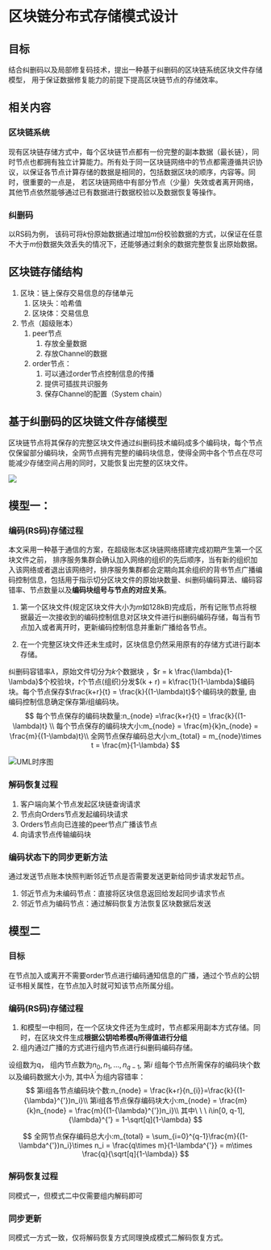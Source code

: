 # 区块链分布式存储模式设计

## 目标

结合纠删码以及局部修复码技术，提出一种基于纠删码的区块链系统区块文件存储模型， 用于保证数据修复能力的前提下提高区块链节点的存储效率。

## 相关内容

### 区块链系统

现有区块链存储方式中，每个区块链节点都有一份完整的副本数据（最长链），同时节点也都拥有独立计算能力。所有处于同一区块链网络中的节点都需遵循共识协议，以保证各节点计算存储的数据是相同的，包括数据区块的顺序，内容等。同时，很重要的一点是， 若区块链网络中有部分节点（少量）失效或者离开网络，其他节点依然能够通过已有数据进行数据校验以及数据恢复等操作。

### 纠删码

以RS码为例， 该码可将$k$份原始数据通过增加$m$份校验数据的方式，以保证在任意不大于$m$份数据失效丢失的情况下，还能够通过剩余的数据完整恢复出原始数据。

## 区块链存储结构

1. 区块：链上保存交易信息的存储单元
   1. 区块头：哈希值
   2. 区块体：交易信息
2. 节点（超级账本）
   1. peer节点
      1. 存放全量数据
      2. 存放Channel的数据
   2. order节点：
      1. 可以通过order节点控制信息的传播
      2. 提供可插拔共识服务
      3. 保存Channel的配置（System chain）



## 基于纠删码的区块链文件存储模型

区块链节点将其保存的完整区块文件通过纠删码技术编码成多个编码块，每个节点仅保留部分编码块，全网节点拥有完整的编码块信息，使得全网中各个节点在尽可能减少存储空间占用的同时，又能恢复出完整的区块文件。

![](C:\Users\I533777\Desktop\ZJU_Summer_Camp\Scheme\编码过程.png)

## 模型一：

### 编码(RS码)存储过程

本文采用一种基于通信的方案，在超级账本区块链网络搭建完成初期产生第一个区块文件之前，
排序服务集群会确认加入网络的组织的先后顺序，当有新的组织加入该网络或者退出该网络时，排序服务集群都会定期向其余组织的背书节点广播编码控制信息，包括用于指示切分区块文件的原始块数量、纠删码编码算法、编码容错率、节点数量以及**编码块组号与节点的对应关系**。

1. 第一个区块文件(规定区块文件大小为$m$如128kB)完成后，所有记账节点将根据最近一次接收到的编码控制信息对区块文件进行纠删码编码存储，每当有节点加入或者离开时，更新编码控制信息并重新广播给各节点。

2. 在一个完整区块文件还未生成时，区块信息仍然采用原有的存储方式进行副本存储。

纠删码容错率$\lambda$，原始文件切分为$k$个数据块 ，$r = k \frac{\lambda}{1-\lambda}$个校验块，$t$个节点(组织)分发$(k + r) = k\frac{1}{1-\lambda}$编码块。每个节点保存$\frac{k+r}{t} = \frac{k}{(1-\lambda)t}$个编码块的数量, 由编码控制信息确定保存第$i$组编码块。
$$
每个节点保存的编码块数量:n_{node} =\frac{k+r}{t} = \frac{k}{(1-\lambda)t} \\
每个节点保存的编码块大小:m_{node} = \frac{m}{k}n_{node} = \frac{m}{(1-\lambda)t}\\
全网节点保存编码总大小:m_{total} = m_{node}\times t = \frac{m}{1-\lambda}
$$

![UML时序图](C:\Users\I533777\Desktop\ZJU_Summer_Camp\Scheme\UML时序图.png)

### 解码恢复过程

1. 客户端向某个节点发起区块链查询请求
2. 节点向Orders节点发起编码块请求
3. Orders节点向已连接的peer节点广播该节点
4. 向请求节点传输编码块



### 编码状态下的同步更新方法

通过发送节点账本快照判断邻近节点是否需要发送更新给同步请求发起节点。

1. 邻近节点为未编码节点：直接将区块信息返回给发起同步请求节点
2. 邻近节点为编码节点：通过解码恢复方法恢复区块数据后发送



## 模型二

### 目标

在节点加入或离开不需要order节点进行编码通知信息的广播，通过个节点的公钥证书相关属性，在节点加入时就可知该节点所属分组。

### 编码(RS码)存储过程

1. 和模型一中相同，在一个区块文件还为生成时，节点都采用副本方式存储。同时，在区块文件生成**根据公钥哈希模q所得值进行分组**
2. 组内通过广播的方式进行组内节点进行纠删码编码存储。



设组数为q， 组内节点数为$n_{0},n_{1},...,n_{q-1}$, 第$i$ 组每个节点所需保存的编码块个数以及编码数据大小为, 其中${\lambda}^{'}$为组内容错率：
$$
第i组各节点编码块个数:n_{node} = \frac{k+r}{n_{i}}=\frac{k}{(1-{\lambda}^{'})n_i}\\
第i组各节点保存编码块大小:m_{node} = \frac{m}{k}n_{node} = \frac{m}{(1-{\lambda}^{'})n_i}\\
其中\ \ \ i\in[0, q-1],{\lambda}^{'} = 1-\sqrt[q]{1-\lambda}
$$

$$
全网节点保存编码总大小:m_{total} = \sum_{i=0}^{q-1}\frac{m}{(1-\lambda^{'})n_i}\times n_i = \frac{q\times m}{1-\lambda^{'}} =  m\times \frac{q}{\sqrt[q]{1-\lambda}}
$$



### 解码恢复过程

同模式一，但模式二中仅需要组内解码即可



### 同步更新

同模式一方式一致，仅将解码恢复方式同理换成模式二解码恢复方式。